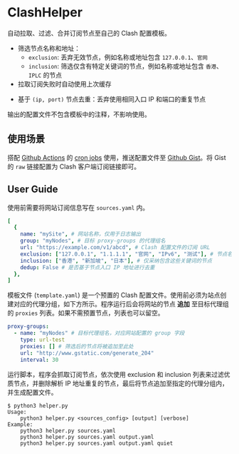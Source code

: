 # ClashHelper

自动拉取、过滤、合并订阅节点至自己的 Clash 配置模板。

+ 筛选节点名称和地址：
  * `exclusion`: 丢弃无效节点，例如名称或地址包含 `127.0.0.1`、`官网` 
  * `inclusion`: 筛选仅含有特定关键词的节点，例如名称或地址包含 `香港`、`IPLC` 的节点
+ 拉取订阅失败时自动使用上次缓存
* 基于 `(ip, port)` 节点去重：丢弃使用相同入口 IP 和端口的重复节点

输出的配置文件不包含模板中的注释，不影响使用。

## 使用场景

搭配 [Github Actions](https://github.com/marketplace/actions/deploy-to-gist) 的 [cron jobs](https://docs.github.com/en/actions/using-workflows/events-that-trigger-workflows) 使用，推送配置文件至 [Github Gist](https://gist.github.com/)。将 Gist 的 `raw` 链接配置为 Clash 客户端订阅链接即可。

## User Guide

使用前需要将网站订阅信息写在 `sources.yaml` 内。

```yaml
[
  {
    name: "mySite", # 网站名称，仅用于日志输出
    group: "myNodes", # 目标 proxy-groups 的代理组名
    url: "https://example.com/v1/abcd", # Clash 配置文件的订阅 URL
    exclusion: ["127.0.0.1", "1.1.1.1", "官网", "IPv6", "测试"], # 节点名称或地址包含这些关键词的节点会被丢弃
    inclusion: ["香港", "新加坡", "日本"], # 仅采纳包含这些关键词的节点
    dedup: False # 是否基于节点入口 IP 地址进行去重
  },
]
```

模板文件 (`template.yaml`) 是一个预置的 Clash 配置文件。使用前必须为站点创建对应的代理分组，如下方所示。程序运行后会将网站的节点 **追加** 至目标代理组的 `proxies` 列表。如果不需预置节点，列表也可以留空。

```yaml
proxy-groups:
  - name: "myNodes" # 目标代理组名，对应网站配置的 group 字段
    type: url-test
    proxies: [] # 筛选后的节点将被追加至此处
    url: "http://www.gstatic.com/generate_204"
    interval: 30
```

运行脚本，程序会抓取订阅节点，依次使用 exclusion 和 inclusion 列表来过滤优质节点，并删除解析 IP 地址重复的节点，最后将节点追加至指定的代理分组内，并生成配置文件。

```text
$ python3 helper.py
Usage:
    python3 helper.py <sources_config> [output] [verbose]
Example:
    python3 helper.py sources.yaml
    python3 helper.py sources.yaml output.yaml
    python3 helper.py sources.yaml output.yaml quiet
```